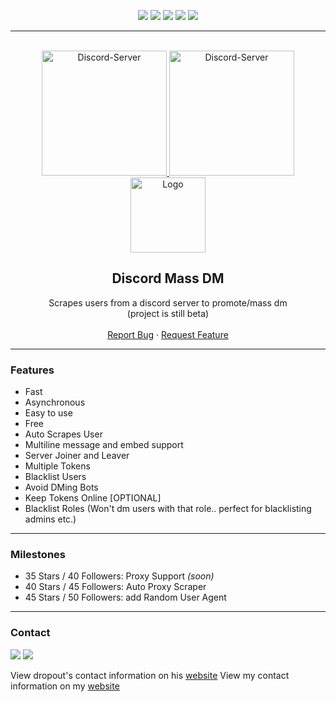 <div id="top"></div>
<p align="center">
  <img src="https://img.shields.io/github/contributors/hoemotion/Discord-Mass-DM.svg?style=for-the-badge"/>
  <img src="https://img.shields.io/github/forks/hoemotion/Discord-Mass-DM.svg?style=for-the-badge"/>
  <img src="https://img.shields.io/github/stars/hoemotion/Discord-Mass-DM.svg?style=for-the-badge"/>
  <img src="https://img.shields.io/github/issues/hoemotion/Discord-Mass-DM.svg?style=for-the-badge"/>
  <img src="https://img.shields.io/github/license/hoemotion/Discord-Mass-DM.svg?style=for-the-badge"/>
</p>
  
---------------------------------------
  
<br/>
<div align="center">
  <a href="https://discord.com/invite/verQuxaBqy">
    <img src="https://img.shields.io/static/v1?label=Discord&message=Click%20here&color=7289DA&style=for-the-badge&logo=discord" alt="Discord-Server" width="200">
  </a>
  <a href="https://guilded.gg/hoemotion">
    <img src="https://img.shields.io/static/v1?label=Guilded&message=Click%20here&color=DBAB08&style=for-the-badge&logo=guilded" alt="Discord-Server" width="200">
  </a>
  <br>
  <a href="https://github.com/hoemotion/Discord-Mass-DM">
    <img src="https://i.imgur.com/9l4pHEN.png" alt="Logo" width="120" height="120">
  </a>
  
  <h2 align="center">Discord Mass DM</h2>

  <p align="center">
    Scrapes users from a discord server to promote/mass dm
    <br />
    (project is still beta)
    <br />
    <br />
    <a href="https://github.com/hoemotion/Discord-Mass-DM/issues">Report Bug</a>
    ·
    <a href="https://github.com/hoemotion/Discord-Mass-DM/issues">Request Feature</a>
  </p>
</div>
  
---------------------------------------

### Features

* Fast
* Asynchronous
* Easy to use
* Free
* Auto Scrapes User
* Multiline message and embed support
* Server Joiner and Leaver
* Multiple Tokens
* Blacklist Users
* Avoid DMing Bots
* Keep Tokens Online [OPTIONAL]
* Blacklist Roles (Won't dm users with that role.. perfect for blacklisting admins etc.)

---------------------------------------

### Milestones

* 35 Stars / 40 Followers: Proxy Support *(soon)*
* 40 Stars / 45 Followers: Auto Proxy Scraper
* 45 Stars / 50 Followers: add Random User Agent

---------------------------------------

### Contact

<p align="left">
<a href = "https://discord.gg/verQuxaBqy"><img src="https://img.icons8.com/color/48/000000/discord.png"/></a>
<a href = "https://guilded.gg/hoemotion"><img src="https://img.icons8.com/fluency/48/000000/guilded.png"/></a>
</p>

View dropout's contact information on his [website](https://dropout.black/)
View my contact information on my [website](https://hoemotion.github.io/)
